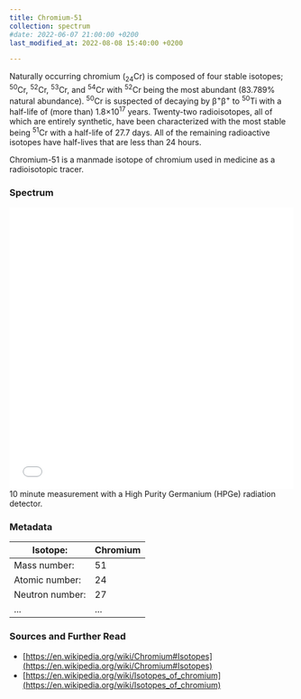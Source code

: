 ```yaml
---
title: Chromium-51
collection: spectrum
#date: 2022-06-07 21:00:00 +0200
last_modified_at: 2022-08-08 15:40:00 +0200

---
```


Naturally occurring chromium (<sub>24</sub>Cr) is composed of four stable isotopes; <sup>50</sup>Cr, <sup>52</sup>Cr, <sup>53</sup>Cr, and <sup>54</sup>Cr with <sup>52</sup>Cr being the most abundant (83.789% natural abundance). <sup>50</sup>Cr is suspected of decaying by β<sup>+</sup>β<sup>+</sup> to <sup>50</sup>Ti with a half-life of (more than) 1.8×10<sup>17</sup> years. Twenty-two radioisotopes, all of which are entirely synthetic, have been characterized with the most stable being <sup>51</sup>Cr with a half-life of 27.7 days. All of the remaining radioactive isotopes have half-lives that are less than 24 hours.

Chromium-51 is a manmade isotope of chromium used in medicine as a radioisotopic tracer.

### Spectrum

<iframe width="100%" height="500" src="/assets/spectra/Cr-51.html" title="Cr-51 gamma spectrum" frameborder="0" allowfullscreen></iframe>
10 minute measurement with a High Purity Germanium (HPGe) radiation detector.

### Metadata

| Isotope: | Chromium |
| --- | --- |
| Mass number: | 51 |
| Atomic number: | 24 |
| Neutron number: | 27 |
| ... | ... |

### Sources and Further Read

- [https://en.wikipedia.org/wiki/Chromium#Isotopes](https://en.wikipedia.org/wiki/Chromium#Isotopes)
- [https://en.wikipedia.org/wiki/Isotopes_of_chromium](https://en.wikipedia.org/wiki/Isotopes_of_chromium)

